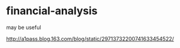 # financial-analysis

may be useful

http://a1pass.blog.163.com/blog/static/29713732200741633454522/
